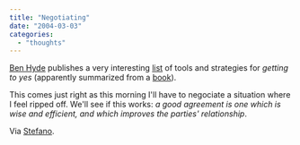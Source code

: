 ```yaml
---
title: "Negotiating"
date: "2004-03-03"
categories: 
  - "thoughts"
---
```


[Ben Hyde](http://enthusiasm.cozy.org/) publishes a very interesting [list](http://www.cozy.org/yes.html) of tools and strategies for _getting to yes_ (apparently summarized from a [book](http://www.colorado.edu/conflict/peace/example/fish7513.htm)).

This comes just right as this morning I'll have to negociate a situation where I feel ripped off. We'll see if this works: _a good agreement is one which is wise and efficient, and which improves the parties' relationship_.

Via [Stefano](http://www.betaversion.org/~stefano/linotype/news/50/).

